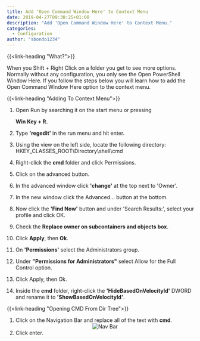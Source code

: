 ```yaml
---
title: Add 'Open Command Window Here' to Context Menu
date: 2019-04-27T09:30:25+01:00
description: "Add 'Open Command Window Here' to Context Menu."
categories:
  - Configuration
author: "sbondo1234"
---
```


{{<link-heading "What?">}}

When you Shift + Right Click on a folder you get to see more options. Normally without any configuration, you only see the Open PowerShell Window Here. If you follow the steps below you will learn how to add the Open Command Window Here option to the context menu.

{{<link-heading "Adding To Context Menu">}}

1. Open Run by searching it on the start menu or pressing **<div class="fa fa-windows"></div> Win Key + R.**

2. Type **'regedit'** in the run menu and hit enter.

3. Using the view on the left side, locate the following directory: HKEY_CLASSES_ROOT\Directory\shell\cmd

4. Right-click the **cmd** folder and click Permissions.

5. Click on the advanced button.

6. In the advanced window click **'change'** at the top next to 'Owner'.

7. In the new window click the Advanced... button at the bottom.

8. Now click the **'Find Now'** button and under 'Search Results:', select your profile and click OK.

9. Check the **Replace owner on subcontainers and objects box**.

10. Click **Apply**, then **Ok**.

11. On **'Permissions'** select the Administrators group.

12. Under **"Permissions for Administrators"** select Allow for the Full Control option.

13. Click Apply, then Ok.

14. Inside the **cmd** folder, right-click the **'HideBasedOnVelocityId'** DWORD and rename it to **'ShowBasedOnVelocityId'**.

{{<link-heading "Opening CMD From Dir Tree">}}

1. Click on the Navigation Bar and replace all of the text with **cmd**.
    <center><img src="https://ul.sbond.co/i/log/win/webreadcrumb.png" alt="Nav Bar" title="Nav Bar" /></center>
2. Click enter.
